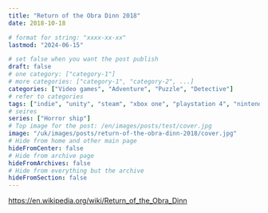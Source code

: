 ```yaml
---
title: "Return of the Obra Dinn 2018"
date: 2018-10-18

# format for string: "xxxx-xx-xx"
lastmod: "2024-06-15"

# set false when you want the post publish
draft: false
# one category: ["category-1"]
# more categories: ["category-1", "category-2", ...]
categories: ["Video games", "Adventure", "Puzzle", "Detective"]
# refer to categories
tags: ["indie", "unity", "steam", "xbox one", "playstation 4", "nintendo switch", "narrative", "ghost story", "mystic", "folklore", "urban legend", "foaf", "lucas pope"]
# seires
series: ["Horror ship"]
# Top image for the post: /en/images/posts/test/cover.jpg
image: "/uk/images/posts/return-of-the-obra-dinn-2018/cover.jpg"
# Hide from home and other main page
hideFromCenter: false
# Hide from archive page
hideFromArchives: false
# Hide from everything but the archive
hideFromSection: false
---
```

https://en.wikipedia.org/wiki/Return_of_the_Obra_Dinn
<!--more-->